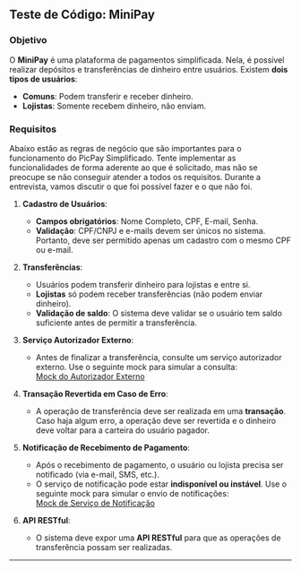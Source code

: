 ## Teste de Código: MiniPay

### Objetivo

O **MiniPay** é uma plataforma de pagamentos simplificada. Nela, é possível realizar depósitos e transferências de dinheiro entre usuários. Existem **dois tipos de usuários**:

- **Comuns**: Podem transferir e receber dinheiro.
- **Lojistas**: Somente recebem dinheiro, não enviam.

### Requisitos

Abaixo estão as regras de negócio que são importantes para o funcionamento do PicPay Simplificado. Tente implementar as funcionalidades de forma aderente ao que é solicitado, mas não se preocupe se não conseguir atender a todos os requisitos. Durante a entrevista, vamos discutir o que foi possível fazer e o que não foi.

1. **Cadastro de Usuários**:
   - **Campos obrigatórios**: Nome Completo, CPF, E-mail, Senha.
   - **Validação**: CPF/CNPJ e e-mails devem ser únicos no sistema. Portanto, deve ser permitido apenas um cadastro com o mesmo CPF ou e-mail.

2. **Transferências**:
   - Usuários podem transferir dinheiro para lojistas e entre si.
   - **Lojistas** só podem receber transferências (não podem enviar dinheiro).
   - **Validação de saldo**: O sistema deve validar se o usuário tem saldo suficiente antes de permitir a transferência.
   
3. **Serviço Autorizador Externo**:
   - Antes de finalizar a transferência, consulte um serviço autorizador externo. Use o seguinte mock para simular a consulta:  
     [Mock do Autorizador Externo](https://run.mocky.io/v3/5794d450-d2e2-4412-8131-73d0293ac1cc)

4. **Transação Revertida em Caso de Erro**:
   - A operação de transferência deve ser realizada em uma **transação**. Caso haja algum erro, a operação deve ser revertida e o dinheiro deve voltar para a carteira do usuário pagador.

5. **Notificação de Recebimento de Pagamento**:
   - Após o recebimento de pagamento, o usuário ou lojista precisa ser notificado (via e-mail, SMS, etc.).
   - O serviço de notificação pode estar **indisponível ou instável**. Use o seguinte mock para simular o envio de notificações:  
     [Mock de Serviço de Notificação](https://run.mocky.io/v3/54dc2cf1-3add-45b5-b5a9-6bf7e7f1f4a6)

6. **API RESTful**:
   - O sistema deve expor uma **API RESTful** para que as operações de transferência possam ser realizadas.

---
